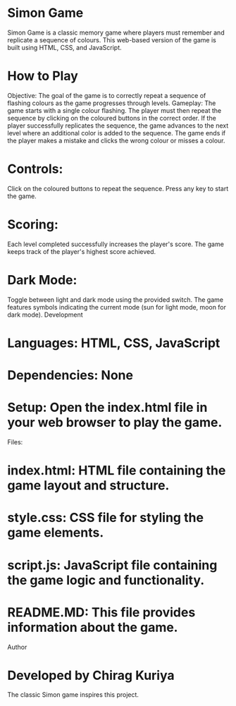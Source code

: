 # Simon Game

Simon Game is a classic memory game where players must remember and replicate a sequence of colours. This web-based version of the game is built using HTML, CSS, and JavaScript.

# How to Play

Objective: The goal of the game is to correctly repeat a sequence of flashing colours as the game progresses through levels.
Gameplay:
The game starts with a single colour flashing.
The player must then repeat the sequence by clicking on the coloured buttons in the correct order.
If the player successfully replicates the sequence, the game advances to the next level where an additional color is added to the sequence.
The game ends if the player makes a mistake and clicks the wrong colour or misses a colour.

# Controls:
Click on the coloured buttons to repeat the sequence.
Press any key to start the game.

# Scoring:
Each level completed successfully increases the player's score.
The game keeps track of the player's highest score achieved.

# Dark Mode:
Toggle between light and dark mode using the provided switch.
The game features symbols indicating the current mode (sun for light mode, moon for dark mode).
Development

# Languages: HTML, CSS, JavaScript

# Dependencies: None

# Setup: Open the index.html file in your web browser to play the game.
Files:

# index.html: HTML file containing the game layout and structure.

# style.css: CSS file for styling the game elements.

# script.js: JavaScript file containing the game logic and functionality.

# README.MD: This file provides information about the game.
Author

# Developed by Chirag Kuriya

The classic Simon game inspires this project.
